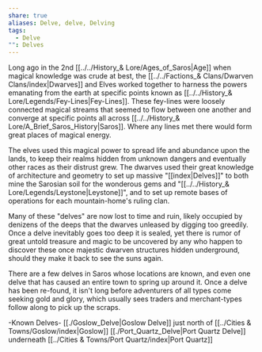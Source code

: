 ```yaml
---
share: true
aliases: Delve, delve, Delving
tags:
  - Delve
"": Delves
---
```


Long ago in the 2nd [[../../History_& Lore/Ages_of_Saros|Age]] when magical knowledge was crude at best, the [[../../Factions_& Clans/Dwarven Clans/index|Dwarves]] and Elves worked together to harness the powers emanating from the earth at specific points known as [[../../History_& Lore/Legends/Fey-Lines|Fey-Lines]]. These fey-lines were loosely connected magical streams that seemed to flow between one another and converge at specific points all across [[../../History_& Lore/A_Brief_Saros_History|Saros]]. Where any lines met there would form great places of magical energy.

The elves used this magical power to spread life and abundance upon the lands, to keep their realms hidden from unknown dangers and eventually other races as their distrust grew. The dwarves used their great knowledge of architecture and geometry to set up massive "[[index|Delves]]" to both mine the Sarosian soil for the wonderous gems and "[[../../History_& Lore/Legends/Leystone|Leystone]]", and to set up remote bases of operations for each mountain-home's ruling clan.

Many of these "delves" are now lost to time and ruin, likely occupied by denizens of the deeps that the dwarves unleased by digging too greedily. Once a delve inevitably goes too deep it is sealed, yet there is rumor of great untold treasure and magic to be uncovered by any who happen to discover these once majestic dwarven structures hidden underground, should they make it back to see the suns again.

There are a few delves in Saros whose locations are known, and even one delve that has caused an entire town to spring up around it. Once a delve has been re-found, it isn't long before adventurers of all types come seeking gold and glory, which usually sees traders and merchant-types follow along to pick up the scraps.

-Known Delves-
[[./Goslow_Delve|Goslow Delve]] just north of [[../Cities & Towns/Goslow/index|Goslow]]
[[./Port_Quartz_Delve|Port Quartz Delve]] underneath [[../Cities & Towns/Port Quartz/index|Port Quartz]]
